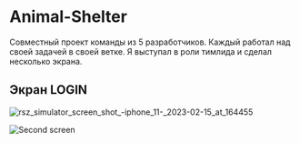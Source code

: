 # Animal-Shelter

Совместный проект команды из 5 разработчиков. Каждый работал над своей задачей в своей ветке. Я выступал в роли тимлида и cделал несколько экрана.

## Экран LOGIN
![rsz_simulator_screen_shot_-_iphone_11_-_2023-02-15_at_164455](https://user-images.githubusercontent.com/107308461/219006091-5704bf69-ee00-43ea-8a53-8a51f726f055.jpg)

![Second screen](https://user-images.githubusercontent.com/107308461/219004634-0c000edf-cc21-46ff-a1ed-680c573617de.gif)
